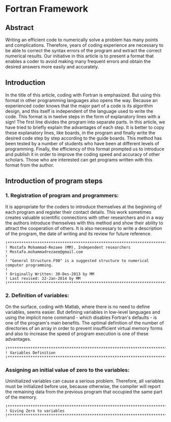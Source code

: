 # Fortran Framework

## Abstract
Writing an efficient code to numerically solve a problem has many points and complications. Therefore, years of coding experience are necessary to be able to correct the syntax errors of the program and extract the correct numerical results. Our initiative in this article is to present a format that enables a coder to avoid making many frequent errors and obtain the desired answers more easily and accurately.

## Introduction
In the title of this article, coding with Fortran is emphasized. But using this format in other programming languages also opens the way. Because an experienced coder knows that the major part of a code is its algorithm design, and this itself is independent of the language used to write the code. This format is in twelve steps in the form of explanatory lines with a sign! The first line divides the program into separate parts. In this article, we have tried to briefly explain the advantages of each step. It is better to copy these explanatory lines, like boards, in the program and finally write the desired code step by step according to the guide boards. This method has been tested by a number of students who have been at different levels of programming. Finally, the efficiency of this format prompted us to introduce and publish it in order to improve the coding speed and accuracy of other scholars. Those who are interested can get programs written with this format from the author.

## Introduction of program steps
### 1. Registration of program and programmers:
It is appropriate for the coders to introduce themselves at the beginning of each program and register their contact details. This work sometimes creates valuable scientific connections with other researchers and in a way the authors introduce themselves with this method and show their ability to attract the cooperation of others. It is also necessary to write a description of the program, the date of writing and its review for future reference.

```
!******************************************************************************************
! Mostafa Mohammad-Rezaee (MM), Independent researchers
! Mostafa.mohammadrezaee@gmail.com
!
! "General Structure.F90" is a suggested structure to numerical computer programming.
!
! Originally Written: 30-Des-2013 by MM
! Last revised: 22-Jan-2014 by MM
!******************************************************************************************
```

### 2. Definition of variables:
On the surface, coding with Matlab, where there is no need to define variables, seems easier. But defining variables in low-level languages and using the implicit none command - which disables Fortran's defaults - is one of the program's main benefits. The optimal definition of the number of directories of an array in order to prevent insufficient virtual memory forms and also to increase the speed of program execution is one of these advantages.

```
!******************************************************************************************
! Variables Definition
!******************************************************************************************
```

### Assigning an initial value of zero to the variables:
Uninitialized variables can cause a serious problem. Therefore, all variables must be initialized before use, because otherwise, the compiler will report the remaining data from the previous program that occupied the same part of the memory.

```
!******************************************************************************************
! Giving Zero to variables
!******************************************************************************************
```
